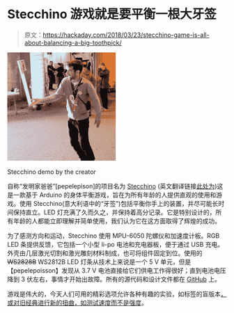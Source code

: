 # Stecchino 游戏就是要平衡一根大牙签

> 原文：<https://hackaday.com/2018/03/23/stecchino-game-is-all-about-balancing-a-big-toothpick/>

[![](img/81656cf3cd083521469f900d2de26d18.png)](https://hackaday.com/wp-content/uploads/2018/03/stecchino-square.jpg)

Stecchino demo by the creator

自称“发明家爸爸”[pepelepison]的项目名为 [Stecchino](http://www.chezpapietmamie.com/pcube/arduino/stecchino/) (英文翻译链接[此处为](https://translate.google.ca/translate?hl=en&sl=fr&u=http://www.chezpapietmamie.com/pcube/arduino/stecchino/))这是一款基于 Arduino 的身体平衡游戏，旨在为所有年龄的人提供直观的使用和游戏。使用 Stecchino(意大利语中的“牙签”)包括平衡你手上的装置，并尽可能长时间保持直立。LED 灯充满了久而久之，并保持着高分记录。它是特别设计的，所有年龄的人都能立即理解并简单使用，我们认为它在这方面取得了辉煌的成功。

为了感测方向和运动，Stecchino 使用 MPU-6050 陀螺仪和加速度计板。RGB LED 条提供反馈，它包括一个小型 li-po 电池和充电器板，便于通过 USB 充电。外壳由几层激光切割和激光雕刻材料制成，也可将组件固定到位。使用的 ~~WS2828B~~ WS2812B LED 灯条从技术上来说是一个 5 V 单元，但是【pepelepoisson】发现从 3.7 V 电池直接给它们供电工作得很好；直到电池电压降到 3 伏左右，事情才开始出故障。所有的源代码和设计文件都在 [GitHub](https://github.com/pepelepoisson/Stecchino) 上。

游戏是伟大的，今天人们可用的精彩选项允许各种有趣的实验，如标签的盲版本[，或对旧经典进行新的扭曲，如](https://hackaday.com/2017/05/23/run-from-the-sound-of-footsteps-in-blind-game-of-tag/)[测试速度而不是强度](https://hackaday.com/2017/09/30/modern-strongman-games-test-your-speed-instead/)。